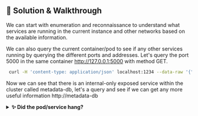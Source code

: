 ## 🎉 Solution & Walkthrough

We can start with enumeration and reconnaissance to understand what services are running in the current instance and other networks based on the available information.

We can also query the current container/pod to see if any other services running by querying the different ports and addresses. Let's query the port 5000 in the same container http://127.0.0.1:5000 with method GET.

```bash
 curl -H 'content-type: application/json' localhost:1234 --data-raw '{"endpoint":"http://localhost:5000","method":"GET","headers":""}' 
```

Now we can see that there is an internal-only exposed service within the cluster called metadata-db, let's a query and see if we can get any more useful information http://metadata-db

<details>
  <summary><b>✨ Did the pod/service hang? </b></summary>
  <div>
    <div>If the pod hangs just kill the pods and rerun the expose service script</div>
  </div>
</details>

